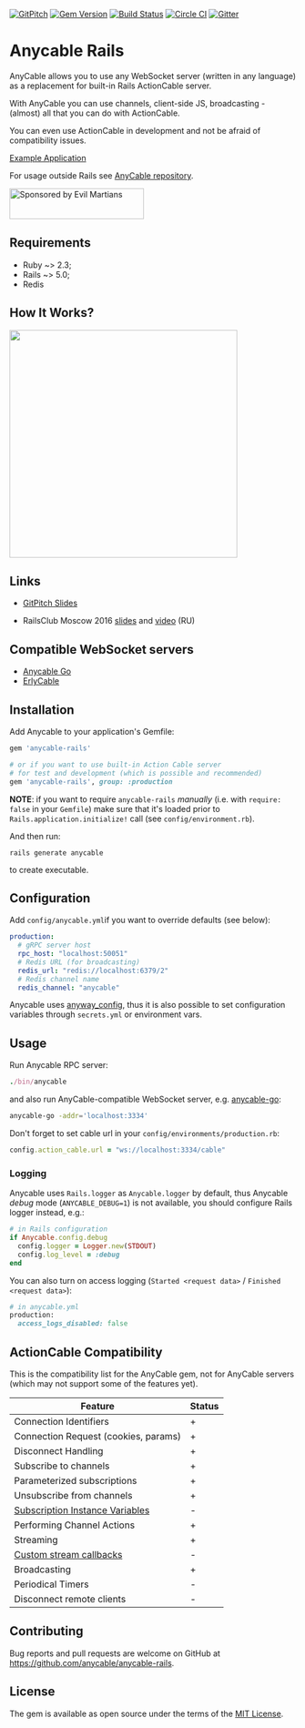 [![GitPitch](https://gitpitch.com/assets/badge.svg)](https://gitpitch.com/anycable/anycable/master?grs=github) [![Gem Version](https://badge.fury.io/rb/anycable-rails.svg)](https://rubygems.org/gems/anycable-rails) [![Build Status](https://travis-ci.org/anycable/anycable-rails.svg?branch=master)](https://travis-ci.org/anycable/anycable-rails) [![Circle CI](https://circleci.com/gh/anycable/anycable-rails/tree/master.svg?style=svg)](https://circleci.com/gh/anycable/anycable-rails/tree/master)
[![Gitter](https://img.shields.io/badge/gitter-join%20chat%20%E2%86%92-brightgreen.svg)](https://gitter.im/anycable/Lobby)

# Anycable Rails

AnyCable allows you to use any WebSocket server (written in any language) as a replacement for built-in Rails ActionCable server.

With AnyCable you can use channels, client-side JS, broadcasting - (almost) all that you can do with ActionCable.

You can even use ActionCable in development and not be afraid of compatibility issues.

[Example Application](https://github.com/anycable/anycable_demo)

For usage outside Rails see [AnyCable repository](https://github.com/anycable/anycable).

<a href="https://evilmartians.com/">
<img src="https://evilmartians.com/badges/sponsored-by-evil-martians.svg" alt="Sponsored by Evil Martians" width="236" height="54"></a>

## Requirements

- Ruby ~> 2.3;
- Rails ~> 5.0;
- Redis

## How It Works?

<img src="https://trello-attachments.s3.amazonaws.com/5781e0ed48e4679e302833d3/820x987/5b6a305417b04e20e75f49c5816e027c/Anycable_vs_ActionCable_copy.jpg" width="400" />

## Links

- [GitPitch Slides](https://gitpitch.com/anycable/anycable/master?grs=github)

- RailsClub Moscow 2016 [slides](https://speakerdeck.com/palkan/railsclub-moscow-2016-anycable) and [video](https://www.youtube.com/watch?v=-k7GQKuBevY&list=PLiWUIs1hSNeOXZhotgDX7Y7qBsr24cu7o&index=4) (RU)


## Compatible WebSocket servers

- [Anycable Go](https://github.com/anycable/anycable-go)
- [ErlyCable](https://github.com/anycable/erlycable)


## Installation

Add Anycable to your application's Gemfile:

```ruby
gem 'anycable-rails'

# or if you want to use built-in Action Cable server
# for test and development (which is possible and recommended)
gem 'anycable-rails', group: :production
```

**NOTE**: if you want to require `anycable-rails` _manually_ (i.e. with `require: false` in your `Gemfile`)
make sure that it's loaded prior to `Rails.application.initialize!` call (see `config/environment.rb`).

And then run:

```shell
rails generate anycable
```

to create executable.

## Configuration

Add `config/anycable.yml`if you want to override defaults (see below):

```yml
production:
  # gRPC server host
  rpc_host: "localhost:50051"
  # Redis URL (for broadcasting) 
  redis_url: "redis://localhost:6379/2"
  # Redis channel name
  redis_channel: "anycable"

```

Anycable uses [anyway_config](https://github.com/palkan/anyway_config), thus it is also possible to set configuration variables through `secrets.yml` or environment vars.

## Usage

Run Anycable RPC server:

```ruby
./bin/anycable
```

and also run AnyCable-compatible WebSocket server, e.g. [anycable-go](https://github.com/anycable/anycable-go):

```sh
anycable-go -addr='localhost:3334'
```

Don't forget to set cable url in your `config/environments/production.rb`:

```ruby
config.action_cable.url = "ws://localhost:3334/cable"
```

### Logging

Anycable uses `Rails.logger` as `Anycable.logger` by default, thus Anycable _debug_ mode (`ANYCABLE_DEBUG=1`) is not available, you should configure Rails logger instead, e.g.:

```ruby
# in Rails configuration
if Anycable.config.debug
  config.logger = Logger.new(STDOUT)
  config.log_level = :debug
end
```

You can also turn on access logging (`Started <request data>` / `Finished <request data>`):

```ruby
# in anycable.yml
production:
  access_logs_disabled: false
```

## ActionCable Compatibility

This is the compatibility list for the AnyCable gem, not for AnyCable servers (which may not support some of the features yet).

Feature                  | Status 
-------------------------|--------
Connection Identifiers   | +
Connection Request (cookies, params) | +
Disconnect Handling | +
Subscribe to channels | +
Parameterized subscriptions | +
Unsubscribe from channels | +
[Subscription Instance Variables](http://edgeapi.rubyonrails.org/classes/ActionCable/Channel/Streams.html) | -
Performing Channel Actions | +
Streaming | +
[Custom stream callbacks](http://edgeapi.rubyonrails.org/classes/ActionCable/Channel/Streams.html) | -
Broadcasting | +
Periodical Timers | -
Disconnect remote clients | -


## Contributing

Bug reports and pull requests are welcome on GitHub at https://github.com/anycable/anycable-rails.

## License
The gem is available as open source under the terms of the [MIT License](http://opensource.org/licenses/MIT).
